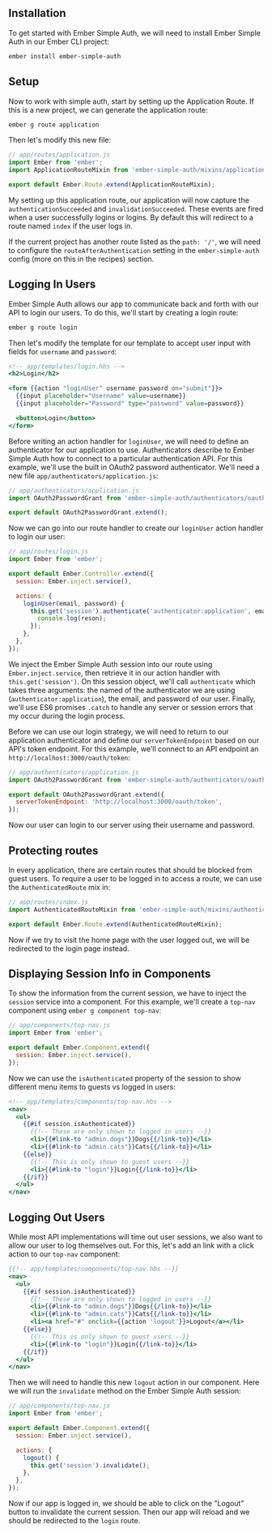 ## Installation

To get started with Ember Simple Auth, we will need to install Ember Simple Auth in our Ember CLI project:

```sh
ember install ember-simple-auth
```

## Setup

Now to work with simple auth, start by setting up the Application Route.
If this is a new project, we can generate the application route:

```sh
ember g route application
```

Then let's modify this new file:

```js
// app/routes/application.js
import Ember from 'ember';
import ApplicationRouteMixin from 'ember-simple-auth/mixins/application-route-mixin';

export default Ember.Route.extend(ApplicationRouteMixin);
```

My setting up this application route, our application will now capture the `authenticationSucceeded` and `invalidationSucceeded`.
These events are fired when a user successfully logins or logins.
By default this will redirect to a route named `index` if the user logs in.

If the current project has another route listed as the `path: '/'`, we will need to configure the `routeAfterAuthentication` setting in the `ember-simple-auth` config (more on this in the recipes) section.

## Logging In Users

Ember Simple Auth allows our app to communicate back and forth with our API to login our users.
To do this, we'll start by creating a login route:

```sh
ember g route login
```

Then let's modify the template for our template to accept user input with fields for `username` and `password`:

```handlebars
<!-- app/templates/login.hbs -->
<h2>Login</h2>

<form {{action "loginUser" username password on="submit"}}>
  {{input placeholder="Username" value=username}}
  {{input placeholder="Password" type="password" value=password}}

  <button>Login</button>
</form>
```

Before writing an action handler for `loginUser`, we will need to define an authenticator for our application to use.
Authenticators describe to Ember Simple Auth how to connect to a particular authentication API.
For this example, we'll use the built in OAuth2 password authenticator.
We'll need a new file `app/authenticators/application.js`:

```js
// app/authenticators/application.js
import OAuth2PasswordGrant from 'ember-simple-auth/authenticators/oauth2-password-grant';

export default OAuth2PasswordGrant.extend();
```

Now we can go into our route handler to create our `loginUser` action handler to login our user:

```js
// app/routes/login.js
import Ember from 'ember';

export default Ember.Controller.extend({
  session: Ember.inject.service(),

  actions: {
    loginUser(email, password) {
      this.get('session').authenticate('authenticator:application', email, password).catch((reason) => {
        console.log(reson);
      });
    },
  },
});
```

We inject the Ember Simple Auth session into our route using `Ember.inject.service`,
then retrieve it in our action handler with `this.get('session')`.
On this session object, we'll call `authenticate` which takes three arguments:
the named of the authenticator we are using (`authenticator:application`), the email, and password of our user.
Finally, we'll use ES6 promises `.catch` to handle any server or session errors that my occur during the login process.

Before we can use our login strategy, we will need to return to our application authenticator
and define our `serverTokenEndpoint` based on our API's token endpoint.
For this example, we'll connect to an API endpoint an `http://localhost:3000/oauth/token`:

```js
// app/authenticators/application.js
import OAuth2PasswordGrant from 'ember-simple-auth/authenticators/oauth2-password-grant';

export default OAuth2PasswordGrant.extend({
  serverTokenEndpoint: 'http://localhost:3000/oauth/token',
});
```

Now our user can login to our server using their username and password.

## Protecting routes

In every application, there are certain routes that should be blocked from guest users.
To require a user to be logged in to access a route, we can use the `AuthenticatedRoute` mix in:

```js
// app/routes/index.js
import AuthenticatedRouteMixin from 'ember-simple-auth/mixins/authenticated-route-mixin';

export default Ember.Route.extend(AuthenticatedRouteMixin);
```

Now if we try to visit the home page with the user logged out, we will be redirected to the login page instead.

## Displaying Session Info in Components

To show the information from the current session, we have to inject the `session` service into a component.
For this example, we'll create a `top-nav` component using `ember g component top-nav`:

```js
// app/components/top-nav.js
import Ember from 'ember';

export default Ember.Component.extend({
  session: Ember.inject.service(),
});
```

Now we can use the `isAuthenticated` property of the session to show different menu items to guests vs logged in users:

```handlebars
<!-- app/templates/components/top-nav.hbs -->
<nav>
  <ul>
    {{#if session.isAuthenticated}}
      {{!-- These are only shown to logged in users --}}
      <li>{{#link-to "admin.dogs"}}Dogs{{/link-to}}</li>
      <li>{{#link-to "admin.cats"}}Cats{{/link-to}}</li>
    {{else}}
      {{!-- This is only shown to guest users --}}
      <li>{{#link-to "login"}}Login{{/link-to}}</li>
    {{/if}}
  </ul>
</nav>
```

## Logging Out Users

While most API implementations will time out user sessions, we also want to allow our user to log themselves out.
For this, let's add an link with a click action to our `top-nav` component:

```handlebars
{{!-- app/templates/components/top-nav.hbs --}}
<nav>
  <ul>
    {{#if session.isAuthenticated}}
      {{!-- These are only shown to logged in users --}}
      <li>{{#link-to "admin.dogs"}}Dogs{{/link-to}}</li>
      <li>{{#link-to "admin.cats"}}Cats{{/link-to}}</li>
      <li><a href="#" onclick={{action 'logout'}}>Logout</a></li>
    {{else}}
      {{!-- This is only shown to guest users --}}
      <li>{{#link-to "login"}}Login{{/link-to}}</li>
    {{/if}}
  </ul>
</nav>
```

Then we will need to handle this new `logout` action in our component.
Here we will run the `invalidate` method on the Ember Simple Auth session:

```js
// app/components/top-nav.js
import Ember from 'ember';

export default Ember.Component.extend({
  session: Ember.inject.service(),

  actions: {
    logout() {
      this.get('session').invalidate();
    },
  },
});
```

Now if our app is logged in, we should be able to click on the "Logout" button to invalidate the current session.
Then our app will reload and we should be redirected to the `login` route.
